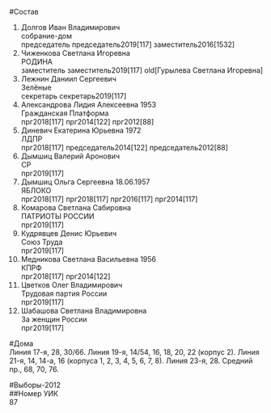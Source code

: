 #Состав  
1. Долгов Иван Владимирович  
    собрание-дом  
    председатель председатель2019[117] заместитель2016[1532]  
2. Чиженкова Светлана Игоревна  
    РОДИНА  
    заместитель заместитель2019[117] old[Гурылева Светлана Игоревна]  
3. Лежнин Даниил Сергеевич  
    Зелёные  
    секретарь секретарь2019[117]  
4. Александрова Лидия Алексеевна 1953  
    Гражданская Платформа  
    прг2018[117] прг2014[122] прг2012[88]  
5. Диневич Екатерина Юрьевна 1972  
    ЛДПР  
    прг2018[117] председатель2014[122] председатель2012[88]  
6. Дымшиц Валерий Аронович  
    СР  
    прг2019[117]  
7. Дымшиц Ольга Сергеевна 18.06.1957  
    ЯБЛОКО  
    прг2018[117] прг2018[117] прг2016[117] прг2014[117]  
8. Комарова Светлана Сабировна  
    ПАТРИОТЫ РОССИИ  
    прг2019[117]  
9. Кудрявцев Денис Юрьевич  
    Союз Труда  
    прг2019[117]  
10. Медникова Светлана Васильевна 1956  
    КПРФ  
    прг2018[117] прг2014[122]  
11. Цветков Олег Владимирович  
    Трудовая партия России  
    прг2019[117]  
12. Шабашова Светлана Владимировна  
    За женщин России  
    прг2019[117]  
  
#Дома  
Линия 17-я,      28, 30/66. Линия 19-я,      14/54, 16, 18, 20, 22 (корпус 2). Линия 21-я,      14, 14-а, 16 (корпуса 1, 2, 3, 4, 5, 6, 7, 8). Линия 23-я,    28. Средний пр.,      68, 70, 76.  
  
#Выборы-2012  
##Номер УИК  
87  
